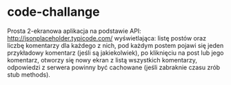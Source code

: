 # code-challange
Prosta 2-ekranowa aplikacja na podstawie API: http://jsonplaceholder.typicode.com/ wyświetlająca: listę postów oraz liczbę komentarzy dla każdego z nich, pod każdym postem pojawi się jeden przykładowy komentarz (jeśli są jakiekolwiek), po kliknięciu na post lub jego komentarz, otworzy się nowy ekran z listą wszystkich komentarzy, odpowiedzi z serwera powinny być cachowane (jeśli zabraknie czasu zrób stub methods).
